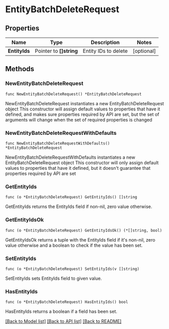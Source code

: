# EntityBatchDeleteRequest

## Properties

Name | Type | Description | Notes
------------ | ------------- | ------------- | -------------
**EntityIds** | Pointer to **[]string** | Entity IDs to delete | [optional] 

## Methods

### NewEntityBatchDeleteRequest

`func NewEntityBatchDeleteRequest() *EntityBatchDeleteRequest`

NewEntityBatchDeleteRequest instantiates a new EntityBatchDeleteRequest object
This constructor will assign default values to properties that have it defined,
and makes sure properties required by API are set, but the set of arguments
will change when the set of required properties is changed

### NewEntityBatchDeleteRequestWithDefaults

`func NewEntityBatchDeleteRequestWithDefaults() *EntityBatchDeleteRequest`

NewEntityBatchDeleteRequestWithDefaults instantiates a new EntityBatchDeleteRequest object
This constructor will only assign default values to properties that have it defined,
but it doesn't guarantee that properties required by API are set

### GetEntityIds

`func (o *EntityBatchDeleteRequest) GetEntityIds() []string`

GetEntityIds returns the EntityIds field if non-nil, zero value otherwise.

### GetEntityIdsOk

`func (o *EntityBatchDeleteRequest) GetEntityIdsOk() (*[]string, bool)`

GetEntityIdsOk returns a tuple with the EntityIds field if it's non-nil, zero value otherwise
and a boolean to check if the value has been set.

### SetEntityIds

`func (o *EntityBatchDeleteRequest) SetEntityIds(v []string)`

SetEntityIds sets EntityIds field to given value.

### HasEntityIds

`func (o *EntityBatchDeleteRequest) HasEntityIds() bool`

HasEntityIds returns a boolean if a field has been set.


[[Back to Model list]](../README.md#documentation-for-models) [[Back to API list]](../README.md#documentation-for-api-endpoints) [[Back to README]](../README.md)


